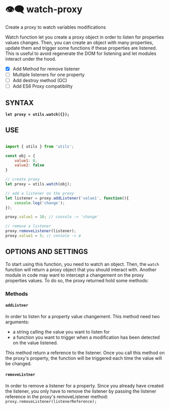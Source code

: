 # 👁‍🗨 watch-proxy
Create a proxy to watch variables modifications

Watch function let you create a proxy object in order to listen for properties values changes. Then, you can create an object with many properties, update them and trigger some functions if these properties are listened. This is useful to avoid regenerate the DOM for listening and let modules interact under the hood.

- [x] Add Method for remove listener
- [ ] Multiple listeners for one property
- [ ] Add destroy method (GC)
- [ ] Add ES6 Proxy compatibility

## SYNTAX
**``` let proxy = utils.watch({}); ```**

## USE

```javascript

import { utils } from 'utils';

const obj = {
    value1: 0,
    value2: false
}

// create proxy
let proxy = utils.watch(obj);

// add a listener on the proxy
let listener = proxy.addListener('value1', function(){
    console.log('change');
});

proxy.value1 = 10; // console -> 'change'

// remove a listener
proxy.removeListener(listener);
proxy.value1 = 5; // console -> ø

```
## OPTIONS AND SETTINGS

To start using this function, you need to watch an object. Then, the `watch` function will return a proxy object that you should interact with. Another module in code may want to intercept a changement on the proxy properties values. To do so, the proxy returned hold some methods:

### Methods
#### ```addListner```
In order to listen for a property value changement. This method need two arguments: 

* a string calling the value you want to listen for
* a function you want to trigger when a modification has been detected on the value listened.

This method return a reference to the listener. Once you call this method on the proxy's property, the function will be triggered each time the value will be changed.

#### ```removeListner```
In order to remove a listener for a property. Since you already have created the listener, you only have to remove the listener by passing the listener reference in the proxy's removeListener method: `proxy.removeListener(listenerReference);`


